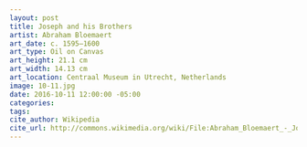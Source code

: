 ```yaml
---
layout: post
title: Joseph and his Brothers
artist: Abraham Bloemaert
art_date: c. 1595–1600
art_type: Oil on Canvas
art_height: 21.1 cm
art_width: 14.13 cm
art_location: Centraal Museum in Utrecht, Netherlands
image: 10-11.jpg
date: 2016-10-11 12:00:00 -05:00
categories:
tags:
cite_author: Wikipedia
cite_url: http://commons.wikimedia.org/wiki/File:Abraham_Bloemaert_-_Joseph_and_his_Brothers_-_Google_Art_Project.jpg
---
```

